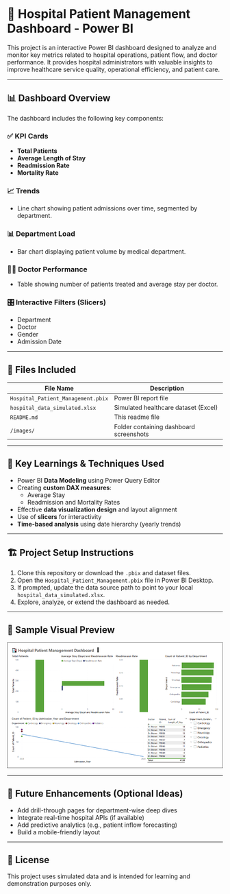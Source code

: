 # 🏥 Hospital Patient Management Dashboard - Power BI 

This project is an interactive Power BI dashboard designed to analyze and monitor key metrics related to hospital operations, patient flow, and doctor performance. It provides hospital administrators with valuable insights to improve healthcare service quality, operational efficiency, and patient care.
   
---

## 📊 Dashboard Overview

The dashboard includes the following key components:

### ✅ KPI Cards
- **Total Patients**
- **Average Length of Stay**
- **Readmission Rate**
- **Mortality Rate**

### 📈 Trends
- Line chart showing patient admissions over time, segmented by department.

### 📊 Department Load
- Bar chart displaying patient volume by medical department.

### 👨‍⚕️ Doctor Performance
- Table showing number of patients treated and average stay per doctor.

### 🎛️ Interactive Filters (Slicers)
- Department
- Doctor
- Gender
- Admission Date

---

## 📁 Files Included

| File Name                         | Description                                |
|----------------------------------|--------------------------------------------|
| `Hospital_Patient_Management.pbix` | Power BI report file                        |
| `hospital_data_simulated.xlsx`     | Simulated healthcare dataset (Excel)        |
| `README.md`                        | This readme file                           |
| `/images/`                   | Folder containing dashboard screenshots     |

---

## 🧠 Key Learnings & Techniques Used

- Power BI **Data Modeling** using Power Query Editor
- Creating **custom DAX measures**:
  - Average Stay
  - Readmission and Mortality Rates
- Effective **data visualization design** and layout alignment
- Use of **slicers** for interactivity
- **Time-based analysis** using date hierarchy (yearly trends)

---

## 🏗️ Project Setup Instructions

1. Clone this repository or download the `.pbix` and dataset files.
2. Open the `Hospital_Patient_Management.pbix` file in Power BI Desktop.
3. If prompted, update the data source path to point to your local `hospital_data_simulated.xlsx`.
4. Explore, analyze, or extend the dashboard as needed.

---

## 🧪 Sample Visual Preview

![Dashboard Screenshot](images/dashboard.png)

---

## 🚀 Future Enhancements (Optional Ideas)

- Add drill-through pages for department-wise deep dives
- Integrate real-time hospital APIs (if available)
- Add predictive analytics (e.g., patient inflow forecasting)
- Build a mobile-friendly layout

---

## 📌 License

This project uses simulated data and is intended for learning and demonstration purposes only.
